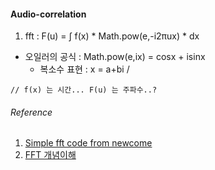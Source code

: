 #### Audio-correlation

1. fft : F(u) = ∫ f(x) *  Math.pow(e,-i2πux)  * dx
  - 오일러의 공식 : Math.pow(e,ix) = cosx + isinx
    - 복소수 표현 : x = a+bi  /

```
// f(x) 는 시간... F(u) 는 주파수..?
```

###### Reference
1. [Simple fft code from newcome](https://newcome.wordpress.com/2009/11/04/simple-fourier-transform-in-javascript/)
2. [FFT 개념이해](https://darkpgmr.tistory.com/171)
